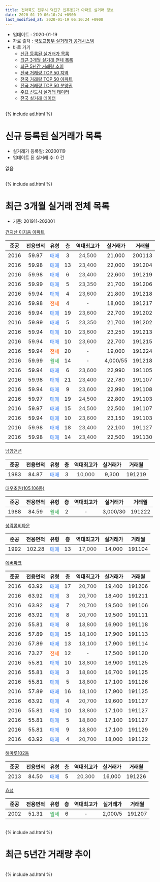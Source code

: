 ```yaml
---
title: 전라북도 전주시 덕진구 인후동2가 아파트 실거래 정보
date: 2020-01-19 06:10:24 +0900
last_modified_at: 2020-01-19 06:10:24 +0900
---
```


* 업데이트 : 2020-01-19
* 자료 출처 : [국토교통부 실거래가 공개시스템](http://rt.molit.go.kr)
* 바로 가기
    * [신규 등록된 실거래가 목록](#신규-등록된-실거래가-목록)
    * [최근 3개월 실거래 전체 목록](#최근-3개월-실거래-전체-목록)
    * [최근 5년간 거래량 추이](#최근-5년간-거래량-추이)
    * [전국 거래량 TOP 50 지역](https://apt-info.github.io/apt-trade-info/최근-3개월-전국에서-가장-거래가-많이-발생한-지역)
    * [전국 거래량 TOP 50 아파트](https://apt-info.github.io/apt-trade-info/최근-3개월-전국에서-가장-거래가-많이-발생한-아파트)
    * [전국 거래량 TOP 50 분양권](https://apt-info.github.io/apt-trade-info/최근-3개월-전국에서-가장-거래가-많이-발생한-분양권)
    * [주요 신도시 실거래 데이터](https://apt-info.github.io/apt-trade-info/주요-신도시)
    * [전국 실거래 데이터](https://apt-info.github.io/apt-trade-info/전국)
<br>
{% include ad.html %}
<br>

# 신규 등록된 실거래가 목록
* 실거래가 등록일: 20200119
* 업데이트 된 실거래 수: 0 건

없음

<br>
{% include ad.html %}
<br>

# 최근 3개월 실거래 전체 목록
* 기준: 201911-202001


[건지산 이지움 아파트](https://search.naver.com/search.naver?query=%EC%A0%84%EB%9D%BC%EB%B6%81%EB%8F%84+%EC%A0%84%EC%A3%BC%EC%8B%9C+%EB%8D%95%EC%A7%84%EA%B5%AC+%EC%9D%B8%ED%9B%84%EB%8F%992%EA%B0%80+%EA%B1%B4%EC%A7%80%EC%82%B0+%EC%9D%B4%EC%A7%80%EC%9B%80+%EC%95%84%ED%8C%8C%ED%8A%B8)

|준공|전용면적|유형|층|역대최고가|실거래가|거래월|
|:---:|:---:|:---:|:---:|:---:|:---:|:---:|
|2016|59.97|<span style="color:#4285f3">매매</span>|3|<span style="color:#444444">24,500</span>|21,000|200113|
|2016|59.98|<span style="color:#4285f3">매매</span>|13|<span style="color:#444444">23,400</span>|22,000|191204|
|2016|59.98|<span style="color:#4285f3">매매</span>|6|<span style="color:#444444">23,400</span>|22,600|191219|
|2016|59.99|<span style="color:#4285f3">매매</span>|5|<span style="color:#444444">23,350</span>|21,700|191206|
|2016|59.94|<span style="color:#4285f3">매매</span>|4|<span style="color:#444444">23,600</span>|21,800|191218|
|2016|59.98|<span style="color:#ff5a00">전세</span>|4|<span style="color:#444444">-</span>|18,000|191217|
|2016|59.94|<span style="color:#4285f3">매매</span>|19|<span style="color:#444444">23,600</span>|22,700|191202|
|2016|59.99|<span style="color:#4285f3">매매</span>|5|<span style="color:#444444">23,350</span>|21,700|191202|
|2016|59.94|<span style="color:#4285f3">매매</span>|10|<span style="color:#444444">23,600</span>|23,250|191213|
|2016|59.94|<span style="color:#4285f3">매매</span>|10|<span style="color:#444444">23,600</span>|22,700|191215|
|2016|59.94|<span style="color:#ff5a00">전세</span>|20|<span style="color:#444444">-</span>|19,000|191224|
|2016|59.99|<span style="color:#34a853">월세</span>|14|<span style="color:#444444">-</span>|4,000/55|191218|
|2016|59.94|<span style="color:#4285f3">매매</span>|6|<span style="color:#444444">23,600</span>|22,990|191105|
|2016|59.98|<span style="color:#4285f3">매매</span>|21|<span style="color:#444444">23,400</span>|22,780|191107|
|2016|59.94|<span style="color:#4285f3">매매</span>|9|<span style="color:#444444">23,600</span>|22,990|191108|
|2016|59.97|<span style="color:#4285f3">매매</span>|19|<span style="color:#444444">24,500</span>|22,800|191103|
|2016|59.97|<span style="color:#4285f3">매매</span>|15|<span style="color:#444444">24,500</span>|22,500|191107|
|2016|59.94|<span style="color:#4285f3">매매</span>|10|<span style="color:#444444">23,600</span>|23,150|191103|
|2016|59.98|<span style="color:#4285f3">매매</span>|18|<span style="color:#444444">23,400</span>|22,100|191127|
|2016|59.98|<span style="color:#4285f3">매매</span>|14|<span style="color:#444444">23,400</span>|22,500|191130|

[남양맨션](https://search.naver.com/search.naver?query=%EC%A0%84%EB%9D%BC%EB%B6%81%EB%8F%84+%EC%A0%84%EC%A3%BC%EC%8B%9C+%EB%8D%95%EC%A7%84%EA%B5%AC+%EC%9D%B8%ED%9B%84%EB%8F%992%EA%B0%80+%EB%82%A8%EC%96%91%EB%A7%A8%EC%85%98)

|준공|전용면적|유형|층|역대최고가|실거래가|거래월|
|:---:|:---:|:---:|:---:|:---:|:---:|:---:|
|1983|84.87|<span style="color:#4285f3">매매</span>|3|<span style="color:#444444">10,000</span>|9,300|191219|

[대우초원(105,106동)](https://search.naver.com/search.naver?query=%EC%A0%84%EB%9D%BC%EB%B6%81%EB%8F%84+%EC%A0%84%EC%A3%BC%EC%8B%9C+%EB%8D%95%EC%A7%84%EA%B5%AC+%EC%9D%B8%ED%9B%84%EB%8F%992%EA%B0%80+%EB%8C%80%EC%9A%B0%EC%B4%88%EC%9B%90%28105%2C106%EB%8F%99%29)

|준공|전용면적|유형|층|역대최고가|실거래가|거래월|
|:---:|:---:|:---:|:---:|:---:|:---:|:---:|
|1988|84.59|<span style="color:#34a853">월세</span>|2|<span style="color:#444444">-</span>|3,000/30|191222|

[성락콤비타운](https://search.naver.com/search.naver?query=%EC%A0%84%EB%9D%BC%EB%B6%81%EB%8F%84+%EC%A0%84%EC%A3%BC%EC%8B%9C+%EB%8D%95%EC%A7%84%EA%B5%AC+%EC%9D%B8%ED%9B%84%EB%8F%992%EA%B0%80+%EC%84%B1%EB%9D%BD%EC%BD%A4%EB%B9%84%ED%83%80%EC%9A%B4)

|준공|전용면적|유형|층|역대최고가|실거래가|거래월|
|:---:|:---:|:---:|:---:|:---:|:---:|:---:|
|1992|102.28|<span style="color:#4285f3">매매</span>|13|<span style="color:#444444">17,000</span>|14,000|191104|

[에버파크](https://search.naver.com/search.naver?query=%EC%A0%84%EB%9D%BC%EB%B6%81%EB%8F%84+%EC%A0%84%EC%A3%BC%EC%8B%9C+%EB%8D%95%EC%A7%84%EA%B5%AC+%EC%9D%B8%ED%9B%84%EB%8F%992%EA%B0%80+%EC%97%90%EB%B2%84%ED%8C%8C%ED%81%AC)

|준공|전용면적|유형|층|역대최고가|실거래가|거래월|
|:---:|:---:|:---:|:---:|:---:|:---:|:---:|
|2016|63.92|<span style="color:#4285f3">매매</span>|17|<span style="color:#444444">20,700</span>|19,400|191206|
|2016|63.92|<span style="color:#4285f3">매매</span>|3|<span style="color:#444444">20,700</span>|18,400|191211|
|2016|63.92|<span style="color:#4285f3">매매</span>|7|<span style="color:#444444">20,700</span>|19,500|191106|
|2016|63.92|<span style="color:#4285f3">매매</span>|8|<span style="color:#444444">20,700</span>|19,500|191111|
|2016|55.81|<span style="color:#4285f3">매매</span>|8|<span style="color:#444444">18,800</span>|16,900|191118|
|2016|57.89|<span style="color:#4285f3">매매</span>|15|<span style="color:#444444">18,100</span>|17,900|191113|
|2016|57.89|<span style="color:#4285f3">매매</span>|13|<span style="color:#444444">18,100</span>|17,900|191114|
|2016|73.27|<span style="color:#ff5a00">전세</span>|12|<span style="color:#444444">-</span>|17,500|191120|
|2016|55.81|<span style="color:#4285f3">매매</span>|10|<span style="color:#444444">18,800</span>|16,900|191125|
|2016|55.81|<span style="color:#4285f3">매매</span>|3|<span style="color:#444444">18,800</span>|16,700|191125|
|2016|55.81|<span style="color:#4285f3">매매</span>|5|<span style="color:#444444">18,800</span>|17,100|191126|
|2016|57.89|<span style="color:#4285f3">매매</span>|16|<span style="color:#444444">18,100</span>|17,900|191125|
|2016|63.92|<span style="color:#4285f3">매매</span>|4|<span style="color:#444444">20,700</span>|19,600|191127|
|2016|55.81|<span style="color:#4285f3">매매</span>|10|<span style="color:#444444">18,800</span>|17,100|191127|
|2016|55.81|<span style="color:#4285f3">매매</span>|5|<span style="color:#444444">18,800</span>|17,100|191127|
|2016|55.81|<span style="color:#4285f3">매매</span>|9|<span style="color:#444444">18,800</span>|17,100|191129|
|2016|63.92|<span style="color:#4285f3">매매</span>|4|<span style="color:#444444">20,700</span>|18,000|191122|

[해마루102동](https://search.naver.com/search.naver?query=%EC%A0%84%EB%9D%BC%EB%B6%81%EB%8F%84+%EC%A0%84%EC%A3%BC%EC%8B%9C+%EB%8D%95%EC%A7%84%EA%B5%AC+%EC%9D%B8%ED%9B%84%EB%8F%992%EA%B0%80+%ED%95%B4%EB%A7%88%EB%A3%A8102%EB%8F%99)

|준공|전용면적|유형|층|역대최고가|실거래가|거래월|
|:---:|:---:|:---:|:---:|:---:|:---:|:---:|
|2013|84.50|<span style="color:#4285f3">매매</span>|5|<span style="color:#444444">20,300</span>|16,000|191226|


<script async src="//pagead2.googlesyndication.com/pagead/js/adsbygoogle.js"></script>
<!-- 기본 -->
<ins class="adsbygoogle"
     style="display:block"
     data-ad-client="ca-pub-1142216861245946"
     data-ad-slot="4805727019"
     data-ad-format="auto"
     data-full-width-responsive="true"></ins>
<script>
(adsbygoogle = window.adsbygoogle || []).push({});
</script>


[효성](https://search.naver.com/search.naver?query=%EC%A0%84%EB%9D%BC%EB%B6%81%EB%8F%84+%EC%A0%84%EC%A3%BC%EC%8B%9C+%EB%8D%95%EC%A7%84%EA%B5%AC+%EC%9D%B8%ED%9B%84%EB%8F%992%EA%B0%80+%ED%9A%A8%EC%84%B1)

|준공|전용면적|유형|층|역대최고가|실거래가|거래월|
|:---:|:---:|:---:|:---:|:---:|:---:|:---:|
|2002|51.31|<span style="color:#34a853">월세</span>|6|<span style="color:#444444">-</span>|2,000/5|191207|


<br>
{% include ad.html %}
<br>

# 최근 5년간 거래량 추이


<div style="width:100%;">
    <canvas id="deal_progress" height="200"></canvas>
</div>

<script>
new Chart(document.getElementById("deal_progress"), {
    type: 'line',
    data: {
        labels: ['201501','201502','201503','201504','201505','201506','201507','201508','201509','201510','201511','201512','201601','201602','201603','201604','201605','201606','201607','201608','201609','201610','201611','201612','201701','201702','201703','201704','201705','201706','201707','201708','201709','201710','201711','201712','201801','201802','201803','201804','201805','201806','201807','201808','201809','201810','201811','201812','201901','201902','201903','201904','201905','201906','201907','201908','201909','201910','201911','201912','202001'],
        datasets: [{
            label: '매매',
            pointRadius: 1,
            data: [4, 6, 7, 3, 3, 7, 3, 2, 6, 3, 3, 5, 2, 1, 5, 3, 5, 7, 1, 6, 9, 5, 3, 5, 2, 3, 7, 3, 3, 8, 6, 5, 2, 6, 6, 3, 7, 7, 10, 9, 7, 7, 5, 5, 12, 6, 5, 6, 10, 8, 7, 4, 6, 5, 9, 3, 2, 13, 23, 12, 1],
            borderColor: "rgba(255, 201, 14, 1)",
            backgroundColor: "rgba(255, 201, 14, 0.5)",
            fill: false,
            lineTension: 0
        },{
            label: '전월세',
            pointRadius: 1,
            data: [3, 2, 2, 1, 4, 3, 3, 4, 1, 0, 3, 2, 1, 2, 0, 0, 2, 1, 3, 17, 12, 15, 3, 8, 4, 4, 2, 1, 1, 3, 1, 1, 1, 4, 7, 3, 9, 6, 8, 4, 6, 4, 1, 4, 4, 6, 9, 8, 3, 6, 3, 5, 8, 3, 3, 3, 2, 3, 1, 5, 0],
            borderColor: "rgba(0, 141, 185, 1)",
            backgroundColor: "rgba(0, 141, 185, 0.5)",
            fill: false,
            lineTension: 0
        }
        ]
    },
    options: {
        responsive: true,
        title: {
            display: false
        },
        tooltips: {
            mode: 'index',
            intersect: false
        },
        hover: {
            mode: 'nearest',
            intersect: true
        },
        scales: {
            xAxes: [{
                display: true,
                scaleLabel: {
                    display: true,
                    labelString: '년/월'
                }
            }],
            yAxes: [{
                display: true,
                ticks: {
                    suggestedMin: 0,
                },
                scaleLabel: {
                    display: true,
                    labelString: '실거래 수'
                }
            }]
        }
    }
});

</script>


<br>
{% include ad.html %}
<br>

